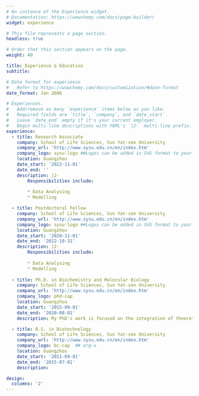 ```yaml
---
# An instance of the Experience widget.
# Documentation: https://wowchemy.com/docs/page-builder/
widget: experience

# This file represents a page section.
headless: true

# Order that this section appears on the page.
weight: 40

title: Experience & Education
subtitle:

# Date format for experience
#   Refer to https://wowchemy.com/docs/customization/#date-format
date_format: Jan 2006

# Experiences.
#   Add/remove as many `experience` items below as you like.
#   Required fields are `title`, `company`, and `date_start`.
#   Leave `date_end` empty if it's your current employer.
#   Begin multi-line descriptions with YAML's `|2-` multi-line prefix.
experience:
  - title: Research Associate
    company: School of Life Sciences, Sun Yat-sen University
    company_url: 'http://www.sysu.edu.cn/en/index.htm'
    company_logo: sysu-logo ##Logos can be added in SVG format to your assets/media/brands folder, named accordingly to the brand (lowercase and replacing spaces with hyphens (-))
    location: Guangzhou
    date_start: '2022-11-01'
    date_end: ''
    description: |2-
        Responsibilities include:
        
        * Data Analysing
        * Modelling

  - title: Postdoctoral Fellow
    company: School of Life Sciences, Sun Yat-sen University
    company_url: 'http://www.sysu.edu.cn/en/index.htm'
    company_logo: sysu-logo ##Logos can be added in SVG format to your assets/media/brands folder, named accordingly to the brand (lowercase and replacing spaces with hyphens (-))
    location: Guangzhou
    date_start: '2020-11-01'
    date_end: '2022-10-31'
    description: |2-
        Responsibilities include:
        
        * Data Analysing
        * Modelling
        
  - title: Ph.D. in Biochemistry and Molecular Biology
    company: School of Life Sciences, Sun Yat-sen University
    company_url: 'http://www.sysu.edu.cn/en/index.htm'
    company_logo: phd-cap
    location: Guangzhou
    date_start: '2015-09-01'
    date_end: '2020-08-01'
    description: My PhD's work is focused on the integration of theoretical population genetics and computation models with genomic data of cancer and normal tissues.

  - title: B.S. in Biotechnology
    company: School of Life Sciences, Sun Yat-sen University
    company_url: 'http://www.sysu.edu.cn/en/index.htm'
    company_logo: bc-cap  ## org-x
    location: Guangzhou
    date_start: '2011-09-01'
    date_end: '2015-07-01'
    description: 

design:
  columns: '2'
---
```

